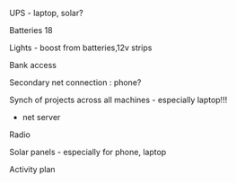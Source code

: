 UPS - laptop, solar?

Batteries 18

Lights - boost from batteries,12v strips

Bank access

Secondary net connection : phone?

Synch of projects across all machines - especially laptop!!!

- net server

Radio

Solar panels - especially for phone, laptop

Activity plan





